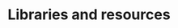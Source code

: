 ---
title: "Libraries and resources"
product-type: "import-api"
content-type: "overview"
list-type: "resources"
order: 3

sections:
  - content: |
      Below are some of the community-supported libraries and resources for the Stitch Import API.

      If you need help using these resources, we recommend creating an issue on the GitHub repository (linked below) or asking the [Stitch Community]({{ site.community }}){:target="new"}. **Note**: Stitch Support doesn't provide assistance for these resources.

      **Created your own library or have an example you want to share?** [Let us know](mailto:{{ site.support }}) and we'll add it to the list.

      {% assign languages = site.data.import-api.resources.all | sort:"language" %}

      {% for language in languages %}
      ### {{ language.display-name }}

      {% assign resources = language.resources | sort:"title" %}

      {% for resource in resources %}
      - [{{ resource.title }}]({{ resource.url | flatify }}){:target="new"} by {{ resource.author | flatify }}
      {% endfor %}

      {% endfor %}
---